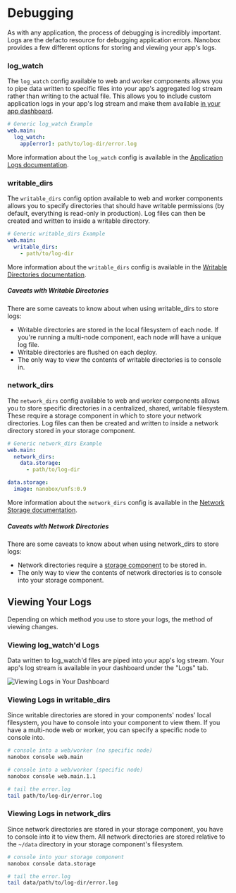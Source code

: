 # Debugging
As with any application, the process of debugging is incredibly important. Logs are the defacto resource for debugging application errors. Nanobox provides a few different options for storing and viewing your app's logs.

### log_watch
The `log_watch` config available to web and worker components allows you to pipe data written to specific files into your app's aggregated log stream rather than writing to the actual file. This allows you to include custom application logs in your app's log stream and make them available [in your app dashboard](#).

```yaml
# Generic log_watch Example
web.main:
  log_watch:
    app[error]: path/to/log-dir/error.log
```

More information about the `log_watch` config is available in the [Application Logs documentation](https://docs.nanobox.io/app-config/app-logs/).

### writable_dirs
The `writable_dirs` config option available to web and worker components allows you to specify directories that should have writable permissions (by default, everything is read-only in production). Log files can then be created and written to inside a writable directory.

```yaml
# Generic writable_dirs Example
web.main:
  writable_dirs:
    - path/to/log-dir
```

More information about the `writable_dirs` config is available in the [Writable Directories documentation](https://docs.nanobox.io/app-config/writable-dirs/).

##### Caveats with Writable Directories
There are some caveats to know about when using writable_dirs to store logs:
- Writable directories are stored in the local filesystem of each node. If you're running a multi-node component, each node will have a unique log file.
- Writable directories are flushed on each deploy.
- The only way to view the contents of writable directories is to console in.

### network_dirs
The `network_dirs` config available to web and worker components allows you to store specific directories in a centralized, shared, writable filesystem. These require a storage component in which to store your network directories. Log files can then be created and written to inside a network directory stored in your storage component.

```yaml
# Generic network_dirs Example
web.main:
  network_dirs:
    data.storage:
      - path/to/log-dir

data.storage:
  image: nanobox/unfs:0.9
```

More information about the `network_dirs` config is available in the [Network Storage documentation](https://docs.nanobox.io/app-config/writable-storage/).

##### Caveats with Network Directories
There are some caveats to know about when using network_dirs to store logs:
- Network directories require a [storage component](/storage) to be stored in.
- The only way to view the contents of network directories is to console into your storage component.

## Viewing Your Logs
Depending on which method you use to store your logs, the method of viewing changes.

### Viewing log_watch'd Logs
Data written to log_watch'd files are piped into your app's log stream. Your app's log stream is available in your dashboard under the "Logs" tab.

![Viewing Logs in Your Dashboard](/assets/shared/debugging-dashboard-logs.png)

### Viewing Logs in writable_dirs
Since writable directories are stored in your components' nodes' local filesystem, you have to console into your component to view them. If you have a multi-node web or worker, you can specify a specific node to console into.

```bash
# console into a web/worker (no specific node)
nanobox console web.main

# console into a web/worker (specific node)
nanobox console web.main.1.1

# tail the error.log
tail path/to/log-dir/error.log
```

### Viewing Logs in network_dirs
Since network directories are stored in your storage component, you have to console into it to view them. All network directories are stored relative to the `~/data` directory in your storage component's filesystem.

```bash
# console into your storage component
nanobox console data.storage

# tail the error.log
tail data/path/to/log-dir/error.log
```
